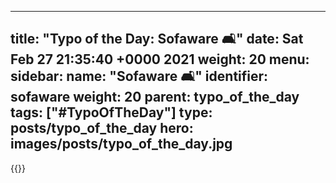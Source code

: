 
---
title: "Typo of the Day: Sofaware 🛋️"
date: Sat Feb 27 21:35:40 +0000 2021
weight: 20
menu:
  sidebar:
    name: "Sofaware 🛋️"
    identifier: sofaware
    weight: 20
    parent: typo_of_the_day
tags: ["#TypoOfTheDay"]
type: posts/typo_of_the_day
hero: images/posts/typo_of_the_day.jpg
---


{{<tweet user="mariatta" id="1365777647389659136">}}

